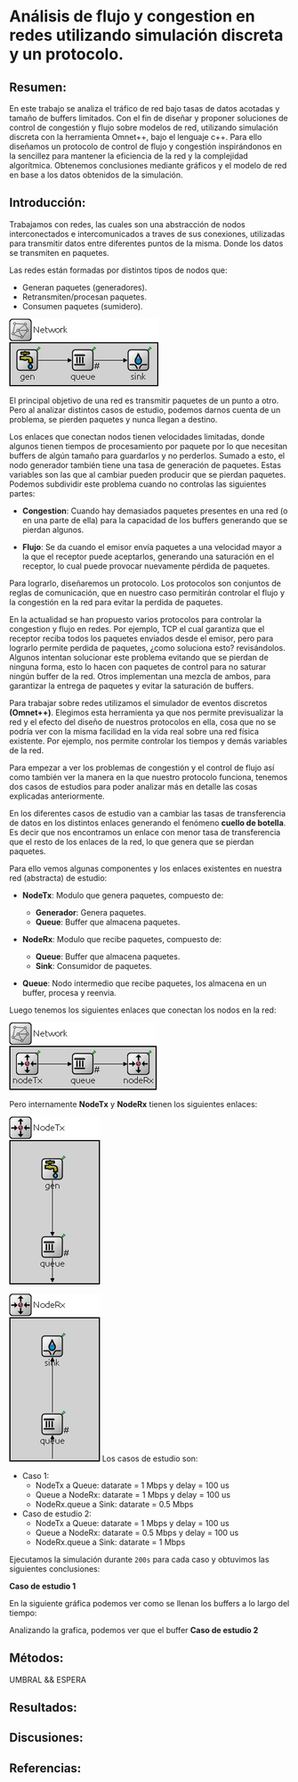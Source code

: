 # Análisis de flujo y congestion en redes utilizando simulación discreta y un protocolo.

## Resumen:

En este trabajo se analiza el tráfico de red bajo tasas de datos acotadas y tamaño de buffers limitados.
Con el fin de diseñar y proponer soluciones de control de congestión y flujo sobre modelos de red, utilizando simulación discreta con la herramienta Omnet++, bajo el lenguaje c++.
Para ello diseñamos un protocolo de control de flujo y congestión inspirándonos en la sencillez para mantener la eficiencia de la red y la complejidad algorítmica.
Obtenemos conclusiones mediante gráficos y el modelo de red en base a los datos obtenidos de la simulación.

## Introducción:

<!--
- Definir el problema y contextualizar al lector con definiciones básicas.
    + Ej: "Nosotros en las redes vamos a encontrar tal y tal problema ...
           , el flujo esta tal cosa, la congestion tal otra ..."
-->

Trabajamos con redes, las cuales son una abstracción de nodos interconectados e intercomunicados a traves de sus conexiones, utilizadas para transmitir datos entre diferentes puntos de la misma. Donde los datos se transmiten en paquetes.

Las redes están formadas por distintos tipos de nodos que:

- Generan paquetes (generadores).
- Retransmiten/procesan paquetes.
- Consumen paquetes (sumidero).

![Red Básica](/IMGs/red-basica.png)

El principal objetivo de una red es transmitir paquetes de un punto a otro. Pero al analizar distintos casos de estudio, podemos darnos cuenta de un problema, se pierden paquetes y nunca llegan a destino.

Los enlaces que conectan nodos tienen velocidades limitadas, donde algunos tienen tiempos de procesamiento por paquete por lo que necesitan buffers de algún tamaño para guardarlos y no perderlos. Sumado a esto, el nodo generador también tiene una tasa de generación de paquetes.
Estas variables son las que al cambiar pueden producir que se pierdan paquetes. Podemos subdividir este problema cuando no controlas las siguientes partes:

- **Congestion**: Cuando hay demasiados paquetes presentes en una red (o en una parte de ella) para la capacidad de los buffers generando que se pierdan algunos.

- **Flujo**: Se da cuando el emisor envía paquetes a una velocidad mayor a la que el receptor puede aceptarlos, generando una saturación en el receptor, lo cual puede provocar nuevamente pérdida de paquetes.

Para lograrlo, diseñaremos un protocolo. Los protocolos son conjuntos de reglas de comunicación, que en nuestro caso permitirán controlar el flujo y la congestión en la red para evitar la perdida de paquetes.

<!--
Describir el estado del arte. (trabajos previos) + Ej: "En la actualidad se han propuesto varios protocolos para controlar la congestion y flujo en redes, como TCP, ..."
-->

En la actualidad se han propuesto varios protocolos para controlar la congestion y flujo en redes. Por ejemplo, TCP el cual garantiza que el receptor reciba todos los paquetes enviados desde el emisor, pero para lograrlo permite perdida de paquetes, ¿como soluciona esto? revisándolos.
Algunos intentan solucionar este problema evitando que se pierdan de ninguna forma, esto lo hacen con paquetes de control para no saturar ningún buffer de la red.
Otros implementan una mezcla de ambos, para garantizar la entrega de paquetes y evitar la saturación de buffers.

<!--
- Metodologia de trabajo.
    + Ej: "Nosotros vamos a trabajar con simulacion discreta, que es ...
           y emplearems un protocolo que vamos a proponer, para analizar el flujo y congestion en redes ..."
-->

Para trabajar sobre redes utilizamos el simulador de eventos discretos **(Omnet++)**. Elegimos esta herramienta ya que nos permite previsualizar la red y el efecto del diseño de nuestros protocolos en ella, cosa que no se podría ver con la misma facilidad en la vida real sobre una red física existente. Por ejemplo, nos permite controlar los tiempos y demás variables de la red.

<!--
- Presentación de nuestros casos de estudio.
   + Explicar caso 1: su ventaja, problemas, etc.
   + Explicar caso 2: su ventaja, problemas, etc.
   + Obs: Incluir las primeras graficas de la parte 1, con las conculciones y problemas que encontramos osea interpretarlas (ej, aca podemos ver que los paquetes, buffers, paquetes enviado, tal y tal cosa ...)
-->

Para empezar a ver los problemas de congestión y el control de flujo así como también ver la manera en la que nuestro protocolo funciona, tenemos dos casos de estudios para poder analizar más en detalle las cosas explicadas anteriormente.

En los diferentes casos de estudio van a cambiar las tasas de transferencia de datos en los distintos enlaces generando el fenómeno **cuello de botella**. Es decir que nos encontramos un enlace con menor tasa de transferencia que el resto de los enlaces de la red, lo que genera que se pierdan paquetes.

Para ello vemos algunas componentes y los enlaces existentes en nuestra red (abstracta) de estudio:

- **NodeTx**: Modulo que genera paquetes, compuesto de:

  - **Generador**: Genera paquetes.
  - **Queue**: Buffer que almacena paquetes.

- **NodeRx**: Modulo que recibe paquetes, compuesto de:

  - **Queue**: Buffer que almacena paquetes.
  - **Sink**: Consumidor de paquetes.

- **Queue**: Nodo intermedio que recibe paquetes, los almacena en un buffer, procesa y reenvia.

Luego tenemos los siguientes enlaces que conectan los nodos en la red:

![Red parte 1](/IMGs/red-parte1.png)

Pero internamente **NodeTx** y **NodeRx** tienen los siguientes enlaces:

![NodeTx parte 1](/IMGs/NodeTx-parte1.png)

![NodeRx parte 1](/IMGs/NodeRx-parte1.png)
Los casos de estudio son:

- Caso 1:
  - NodeTx a Queue: datarate = 1 Mbps y delay = 100 us
  - Queue a NodeRx: datarate = 1 Mbps y delay = 100 us
  - NodeRx.queue a Sink: datarate = 0.5 Mbps
- Caso de estudio 2:
  - NodeTx a Queue: datarate = 1 Mbps y delay = 100 us
  - Queue a NodeRx: datarate = 0.5 Mbps y delay = 100 us
  - NodeRx.queue a Sink: datarate = 1 Mbps

Ejecutamos la simulación durante `200s` para cada caso y obtuvimos las siguientes conclusiones:

**Caso de estudio 1**

En la siguiente gráfica podemos ver como se llenan los buffers a lo largo del tiempo:

Analizando  la grafica, podemos ver que el buffer
**Caso de estudio 2**

<!--
En el enunciado dice que hay que contestar las siguientes preguntas de la PARTE DE TAREA ANALISIS:
- ¿Qué diferencia observa entre el caso de estudio 1 y 2?
- ¿Cuál es la fuente limitante en cada uno?
- Investigue sobre la diferencia entre control de flujo y control de congestión (ver Figura 6-22 del libro Tanenbaum).
-->

## Métodos:

UMBRAL && ESPERA

<!--
Una sección que describir nuestra propuesta de solución:
- Describimos el algoritmo.
- Como llegamos a esa idea.
- Una pequeña hipotesis de porque creemos que va a funcionar.
-->

## Resultados:

<!--
- Una seccion que detalla los resultados de los algoritmos diseñados con graficos tanto para el caso 1 y caso 2.
- Concluciones de los resultados.

Opcional: Si no llegamos directamente al algoritmo, se puede incluir algunas modificacion que le fuimos haciendo al algoritmo para que funcionen mejor. (Es decir algunas variables globales, parametros, que no cambia tanto codigo, etc.)
Importante: Implementar todo el algoritmo de nuevo no se considera modificacion,  eso se ecribe en otro paper.

(Aca podemos agregar el caso 3 nuestro y explicar porque esta bueno, etc.)


Agregar graficos de carga ofrecida vs carga util explicada en el video:
https://www.youtube.com/watch?v=W8r8zSPjeAs&feature=youtu.be

El enunciado dice que hay que contestar las siguientes preguntas de la PARTE TAREA DE DISEÑO:
- ¿Cómo cree que se comporta su algoritmo de control de flujo y congestión?
- ¿Funciona para el caso de estudio 1 y 2 por igual? ¿Por qué?
-->

## Discusiones:

<!--
Una seccion con los logros, limitaiones y posibles mejoras de nuestro algoritmo propuesto.
-->

## Referencias:

<!--
- Todas las referencias que usamos en el trabajo. LIBROS, PAPERS, WEB, ETC.
(Nosotros usamos el manual de omnet++ y  quizas algo más ...).

Si agregamos imagenes de tanembaun para explicar algo de flujo y congestion, tambien se debe referenciar.
-->
